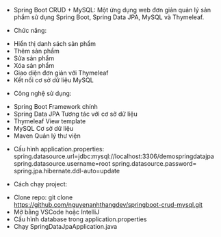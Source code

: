 - Spring Boot CRUD + MySQL:
Một ứng dụng web đơn giản quản lý sản phẩm sử dụng Spring Boot, Spring Data JPA, MySQL và Thymeleaf.

- Chức năng:
+ Hiển thị danh sách sản phẩm
+ Thêm sản phẩm
+ Sửa sản phẩm
+ Xóa sản phẩm
+ Giao diện đơn giản với Thymeleaf
+ Kết nối cơ sở dữ liệu MySQL

- Công nghệ sử dụng:
+ Spring Boot	Framework chính
+ Spring Data JPA	Tương tác với cơ sở dữ liệu
+ Thymeleaf	View template
+ MySQL	Cơ sở dữ liệu
+ Maven	Quản lý thư viện

- Cấu hình application.properties:
spring.datasource.url=jdbc:mysql://localhost:3306/demospringdatajpa
spring.datasource.username=root
spring.datasource.password=
spring.jpa.hibernate.ddl-auto=update

- Cách chạy project:
+ Clone repo: git clone https://github.com/nguyenanhthangdev/springboot-crud-mysql.git
+ Mở bằng VSCode hoặc IntelliJ
+ Cấu hình database trong application.properties
+ Chạy SpringDataJpaApplication.java
